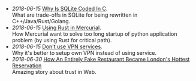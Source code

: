 * _2018-06-15_ [Why Is SQLite Coded In C](https://sqlite.org/whyc.html).  
What are trade-offs in SQLite for being rewritten in C++/Java/Rust/Golang.
* _2018-06-15_ [Using Rust in Mercurial](https://www.mercurial-scm.org/wiki/OxidationPlan).  
How Mercurial want to solve too long startup of python application problem (by using Rust for critical path).
* _2018-06-15_ [Don't use VPN services](https://gist.github.com/joepie91/5a9909939e6ce7d09e29).  
Why it's better to setup own VPN instead of using service.
* _2018-06-30_ [How An Entirely Fake Restaurant Became London's Hottest Reservation
](http://fortune.com/2017/12/10/tripadvisor-london-shed-fake-restaurant/)  
Amazing story about trust in Web.
